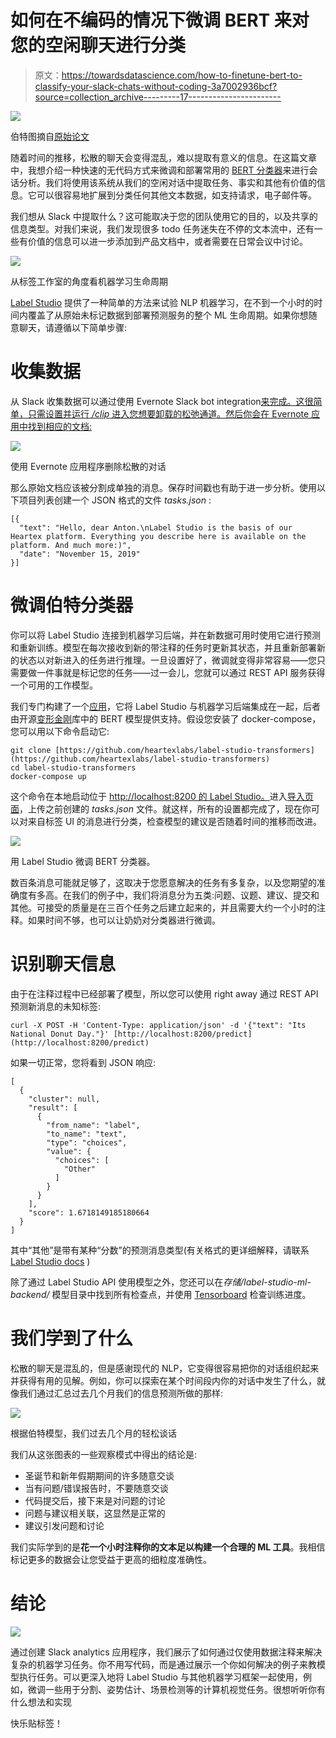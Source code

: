 # 如何在不编码的情况下微调 BERT 来对您的空闲聊天进行分类

> 原文：<https://towardsdatascience.com/how-to-finetune-bert-to-classify-your-slack-chats-without-coding-3a7002936bcf?source=collection_archive---------17----------------------->

![](img/f31b9a94ac55c31b19c9790c3685d010.png)

伯特图摘自[原始论文](https://arxiv.org/pdf/1810.04805.pdf)

随着时间的推移，松散的聊天会变得混乱，难以提取有意义的信息。在这篇文章中，我想介绍一种快速的无代码方式来微调和部署常用的 [BERT 分类器](https://arxiv.org/abs/1810.04805)来进行会话分析。我们将使用该系统从我们的空闲对话中提取任务、事实和其他有价值的信息。它可以很容易地扩展到分类任何其他文本数据，如支持请求，电子邮件等。

我们想从 Slack 中提取什么？这可能取决于您的团队使用它的目的，以及共享的信息类型。对我们来说，我们发现很多 todo 任务迷失在不停的文本流中，还有一些有价值的信息可以进一步添加到产品文档中，或者需要在日常会议中讨论。

![](img/5dd66a6d284a574c215849faabfe504f.png)

从标签工作室的角度看机器学习生命周期

[Label Studio](https://labelstud.io/) 提供了一种简单的方法来试验 NLP 机器学习，在不到一个小时的时间内覆盖了从原始未标记数据到部署预测服务的整个 ML 生命周期。如果你想随意聊天，请遵循以下简单步骤:

# 收集数据

从 Slack 收集数据可以通过使用 Evernote Slack bot integration[来完成。这很简单，只需设置并运行 */clip* 进入您想要卸载的松弛通道。然后你会在 Evernote 应用中找到相应的文档:](https://evernote.com/intl/ru/integrations/slack)

![](img/4d6d5098c0eae38b02f46ff0247a3768.png)

使用 Evernote 应用程序删除松散的对话

那么原始文档应该被分割成单独的消息。保存时间戳也有助于进一步分析。使用以下项目列表创建一个 JSON 格式的文件 *tasks.json* :

```
[{
  "text": "Hello, dear Anton.\nLabel Studio is the basis of our Heartex platform. Everything you describe here is available on the platform. And much more:)",
  "date": "November 15, 2019"
}]
```

# 微调伯特分类器

你可以将 Label Studio 连接到机器学习后端，并在新数据可用时使用它进行预测和重新训练。模型在每次接收到新的带注释的任务时更新其状态，并且重新部署新的状态以对新进入的任务进行推理。一旦设置好了，微调就变得非常容易——您只需要做一件事就是标记您的任务——过一会儿，您就可以通过 REST API 服务获得一个可用的工作模型。

我们专门构建了一个[应用](https://github.com/heartexlabs/label-studio-transformers)，它将 Label Studio 与机器学习后端集成在一起，后者由开源[变形金刚](https://github.com/huggingface/transformers)库中的 BERT 模型提供支持。假设您安装了 docker-compose，您可以用以下命令启动它:

```
git clone [https://github.com/heartexlabs/label-studio-transformers](https://github.com/heartexlabs/label-studio-transformers)
cd label-studio-transformers
docker-compose up
```

这个命令在本地启动位于 [http://localhost:8200 的 Label Studio。](http://localhost:8200.)进入[导入页面](http://localhost:8200/import)，上传之前创建的 *tasks.json* 文件。就这样，所有的设置都完成了，现在你可以对来自标签 UI 的消息进行分类，检查模型的建议是否随着时间的推移而改进。

![](img/52f846ccafe1eced6a9cd9ca867799e9.png)

用 Label Studio 微调 BERT 分类器。

数百条消息可能就足够了，这取决于您愿意解决的任务有多复杂，以及您期望的准确度有多高。在我们的例子中，我们将消息分为五类:问题、议题、建议、提交和其他。可接受的质量是在三百个任务之后建立起来的，并且需要大约一个小时的注释。如果时间不够，也可以让奶奶对分类器进行微调。

# 识别聊天信息

由于在注释过程中已经部署了模型，所以您可以使用 right away 通过 REST API 预测新消息的未知标签:

```
curl -X POST -H 'Content-Type: application/json' -d '{"text": "Its National Donut Day."}' [http://localhost:8200/predict](http://localhost:8200/predict)
```

如果一切正常，您将看到 JSON 响应:

```
[
  {
    "cluster": null,
    "result": [
      {
        "from_name": "label",
        "to_name": "text",
        "type": "choices",
        "value": {
          "choices": [
            "Other"
          ]
        }
      }
    ],
    "score": 1.6718149185180664
  }
]
```

其中“其他”是带有某种“分数”的预测消息类型(有关格式的更详细解释，请联系 [Label Studio docs](https://labelstud.io/guide/format.html#Completion-format) )

除了通过 Label Studio API 使用模型之外，您还可以在*存储/label-studio-ml-backend/* 模型目录中找到所有检查点，并使用 [Tensorboard](https://github.com/heartexlabs/label-studio-transformers#run-tensorboard) 检查训练进度。

# 我们学到了什么

松散的聊天是混乱的，但是感谢现代的 NLP，它变得很容易把你的对话组织起来并获得有用的见解。例如，你可以探索在某个时间段内你的对话中发生了什么，就像我们通过汇总过去几个月我们的信息预测所做的那样:

![](img/31b84feda876bb76ce018cd4ef2b865b.png)

根据伯特模型，我们过去几个月的轻松谈话

我们从这张图表的一些观察模式中得出的结论是:

*   圣诞节和新年假期期间的许多随意交谈
*   当有问题/错误报告时，不要随意交谈
*   代码提交后，接下来是对问题的讨论
*   问题与建议相关联，这显然是正常的
*   建议引发问题和讨论

我们实际学到的是**花一个小时注释你的文本足以构建一个合理的 ML 工具**。我相信标记更多的数据会让您受益于更高的细粒度准确性。

# 结论

![](img/d67d79c5dda7052d78aa633443df501a.png)

通过创建 Slack analytics 应用程序，我们展示了如何通过仅使用数据注释来解决复杂的机器学习任务。你不用写代码，而是通过展示一个你如何解决的例子来教模型执行任务。可以更深入地将 Label Studio 与其他机器学习框架一起使用，例如，微调一些用于分割、姿势估计、场景检测等的计算机视觉任务。很想听听你有什么想法和实现

快乐贴标签！